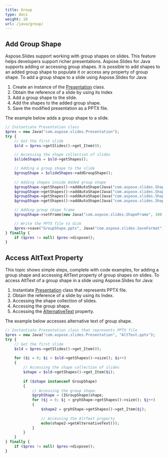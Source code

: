 ```yaml
---
title: Group
type: docs
weight: 10
url: /java/group/
---
```


## **Add Group Shape**
Aspose.Slides support working with group shapes on slides. This feature helps developers support richer presentations. Aspose.Slides for Java supports adding or accessing group shapes. It is possible to add shapes to an added group shape to populate it or access any property of group shape. To add a group shape to a slide using Aspose.Slides for Java:

1. Create an instance of the [Presentation](https://apireference.aspose.com/slides/java/com.aspose.slides/Presentation) class.
1. Obtain the reference of a slide by using its Index
1. Add a group shape to the slide.
1. Add the shapes to the added group shape.
1. Save the modified presentation as a PPTX file.

The example below adds a group shape to a slide.

```php
// Instantiate Presentation class
$pres = new Java("com.aspose.slides.Presentation");
try {
    // Get the first slide
    $sld = $pres->getSlides()->get_Item(0);

    // Accessing the shape collection of slides
    $slideShapes = $sld->getShapes();

    // Adding a group shape to the slide
    $groupShape = $slideShapes->addGroupShape();
    
    // Adding shapes inside Added group shape
    $groupShape->getShapes()->addAutoShape(Java("com.aspose.slides.ShapeType")->Rectangle, 300, 100, 100, 100);
    $groupShape->getShapes()->addAutoShape(Java("com.aspose.slides.ShapeType")->Rectangle, 500, 100, 100, 100);
    $groupShape->getShapes()->addAutoShape(Java("com.aspose.slides.ShapeType")->Rectangle, 300, 300, 100, 100);
    $groupShape->getShapes()->addAutoShape(Java("com.aspose.slides.ShapeType")->Rectangle, 500, 300, 100, 100);

    // Adding group shape frame
    $groupShape->setFrame(new Java("com.aspose.slides.ShapeFrame", 100, 300, 500, 40, Java("com.aspose.slides.NullableBool")->False, Java("com.aspose.slides.NullableBool")->False, 0));

    // Write the PPTX file to disk
    $pres->save("GroupShape.pptx", Java("com.aspose.slides.SaveFormat")->Pptx);
} finally {
    if ($pres != null) $pres->dispose();
}
```

## **Access AltText Property**
This topic shows simple steps, complete with code examples, for adding a group shape and accessing AltText property of group shapes on slides. To access AltText of a group shape in a slide using Aspose.Slides for Java:

1. Instantiate [Presentation](https://apireference.aspose.com/slides/java/com.aspose.slides/Presentation) class that represents PPTX file.
1. Obtain the reference of a slide by using its Index.
1. Accessing the shape collection of slides.
1. Accessing the group shape.
1. Accessing the [AlternativeText](https://apireference.aspose.com/slides/java/com.aspose.slides/IShape#getAlternativeText--) property.

The example below accesses alternative text of group shape.

```php
// Instantiate Presentation class that represents PPTX file
$pres = new Java("com.aspose.slides.Presentation", "AltText.pptx");
try {
    // Get the first slide
    $sld = $pres->getSlides()->get_Item(0);
    
    for ($i = 0; $i < $sld->getShapes()->size(); $i++)
    {
        // Accessing the shape collection of slides
        $shape = $sld->getShapes()->get_Item($i);
    
        if ($shape instanceof GroupShape)
        {
            // Accessing the group shape.
            $grphShape = (IGroupShape)shape;
            for ($j = 0; $j < grphShape->getShapes()->size(); $j++)
            {
                $shape2 = grphShape->getShapes()->get_Item($j);
                
                // Accessing the AltText property
                echo(shape2->getAlternativeText());
            }
        }
    }
} finally {
    if ($pres != null) $pres->dispose();
}
```